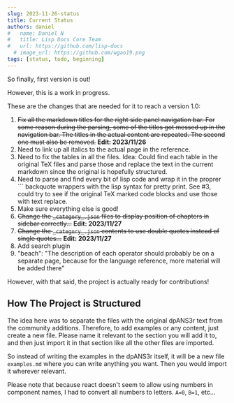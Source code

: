 ```yaml
---
slug: 2023-11-26-status
title: Current Status
authors: daniel
#   name: Daniel N
#   title: Lisp Docs Core Team
#   url: https://github.com/lisp-docs
  # image_url: https://github.com/wgao19.png
tags: [status, todo, beginning]
---
```


So finally, first version is out!

However, this is a work in progress.

These are the changes that are needed for it to reach a version 1.0:

1. ~~Fix all the markdown titles for the right side panel navigation bar. For some reason during the parsing, some of the titles got messed up in the navigation bar. The titles in the actual content are repeated. The second one must also be removed.~~ **Edit: 2023/11/26**
2. Need to link up all italics to the actual page in the reference.
3. Need to fix the tables in all the files. Idea: Could find each table in the original TeX files and parse those and replace the text in the current markdown since the original is hopefully structured.
4. Need to parse and find every bit of lisp code and wrap it in the proprer ``` backquote wrappers with the lisp syntax for pretty print. See #3, could try to see if the original TeX marked code blocks and use those with text replace.
5. Make sure everything else is good!
6. ~~Change the `_category_.json` files to display position of chapters in sidebar correctly...~~ **Edit: 2023/11/27**
7. ~~Change the `_category_.json` contents to use double quotes instead of single quotes...~~ **Edit: 2023/11/27**
8. Add search plugin
9. "beach": "The description of each operator should probably be on a separate page, because for the language reference, more material will be added there"

However, with that said, the project is actually ready for contributions!

## How The Project is Structured

The idea here was to separate the files with the original dpANS3r text from the community additions. Therefore, to add examples or any content, just create a new file. Please name it relevant to the section you will add it to, and then just import it in that section like all the other files are imported.

So instead of writing the examples in the dpANS3r itself, it will be a new file `examples.md` where you can write anything you want. Then you would import it wherever relevant.

Please note that because react doesn't seem to allow using numbers in component names, I had to convert all numbers to letters. `A=0`, `B=1`, etc...
